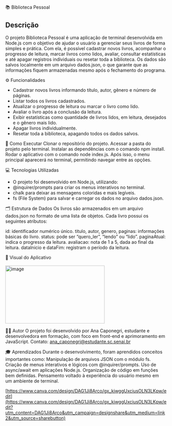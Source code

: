 📚 Biblioteca Pessoal

## Descrição
O projeto Biblioteca Pessoal é uma aplicação de terminal desenvolvida em Node.js com o objetivo de ajudar o usuário a gerenciar seus livros de forma simples e prática.
Com ela, é possível cadastrar novos livros, acompanhar o progresso de leitura, marcar livros como lidos, avaliar, consultar estatísticas e até apagar registros individuais ou resetar toda a biblioteca.
Os dados são salvos localmente em um arquivo dados.json, o que garante que as informações fiquem armazenadas mesmo após o fechamento do programa.

⚙️ Funcionalidades
- Cadastrar novos livros informando título, autor, gênero e número de páginas.
- Listar todos os livros cadastrados.
- Atualizar o progresso de leitura ou marcar o livro como lido.
- Avaliar o livro após a conclusão da leitura.
- Exibir estatísticas como quantidade de livros lidos, em leitura, desejados e o gênero mais lido.
- Apagar livros individualmente.
- Resetar toda a biblioteca, apagando todos os dados salvos.

🚀 Como Executar
Clonar o repositório do projeto.
Acessar a pasta do projeto pelo terminal.
Instalar as dependências com o comando npm install.
Rodar o aplicativo com o comando node index.js.
Após isso, o menu principal aparecerá no terminal, permitindo navegar entre as opções.

💻 Tecnologias Utilizadas
- O projeto foi desenvolvido em Node.js, utilizando:
- @inquirer/prompts para criar os menus interativos no terminal.
- chalk para deixar as mensagens coloridas e mais legíveis.
- fs (File System) para salvar e carregar os dados no arquivo dados.json.

🗂️ Estrutura de Dados
Os livros são armazenados em um arquivo dados.json no formato de uma lista de objetos.
Cada livro possui os seguintes atributos:

id: identificador numérico único.
titulo, autor, genero, paginas: informações básicas do livro.
status: pode ser “quero_ler”, “lendo” ou “lido”.
paginaAtual: indica o progresso da leitura.
avaliacao: nota de 1 a 5, dada ao final da leitura.
dataInicio e dataFim: registram o período da leitura.

📸 Visual do Aplicativo
<br><br>
<img width="310" height="181" alt="image" src="https://github.com/user-attachments/assets/9032ad63-aa2b-4e6c-ac1d-e7c8fc7674e2" /> 

👩‍💻 Autor
O projeto foi desenvolvido por Ana Caponegri, estudante e desenvolvedora em formação, com foco em front-end e aprimoramento em JavaScript.
Contato: ana_caponegri@estudante.sc.senai.br

🎓 Aprendizados
Durante o desenvolvimento, foram aprendidos conceitos importantes como:
Manipulação de arquivos JSON com o módulo fs.
Criação de menus interativos e lógicos com @inquirer/prompts.
Uso de async/await em aplicações Node.js.
Organização de código em funções bem definidas.
Pensamento voltado à experiência do usuário mesmo em um ambiente de terminal.

[https://www.canva.com/design/DAG1Ji8Arco/gx_kjwggUxciusOLN3LKpw/edit](https://www.canva.com/design/DAG1Ji8Arco/gx_kjwggUxciusOLN3LKpw/edit?utm_content=DAG1Ji8Arco&utm_campaign=designshare&utm_medium=link2&utm_source=sharebutton)

